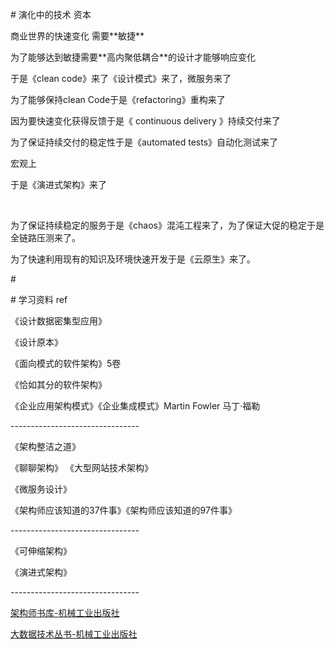 \# 演化中的技术
资本

商业世界的快速变化 需要\*\*敏捷\*\*

为了能够达到敏捷需要\*\*高内聚低耦合\*\*的设计才能够响应变化

于是《clean code》来了《设计模式》来了，微服务来了

为了能够保持clean Code于是《refactoring》重构来了

因为要快速变化获得反馈于是《 continuous delivery 》持续交付来了

为了保证持续交付的稳定性于是《automated tests》自动化测试来了

宏观上

于是《演进式架构》来了

​

为了保证持续稳定的服务于是《chaos》混沌工程来了，为了保证大促的稳定于是全链路压测来了。

为了快速利用现有的知识及环境快速开发于是《云原生》来了。

\#

\# 学习资料 ref

《设计数据密集型应用》

《设计原本》

《面向模式的软件架构》5卷

《恰如其分的软件架构》

《企业应用架构模式》《企业集成模式》Martin Fowler 马丁·福勒

\-\-\------------------------------

《架构整洁之道》

《聊聊架构》 《大型网站技术架构》

《微服务设计》

《架构师应该知道的37件事》《架构师应该知道的97件事》

\-\-\------------------------------

《可伸缩架构》

《演进式架构》

\-\-\------------------------------

[架构师书库-机械工业出版社](https://book.douban.com/series/38832)

[大数据技术丛书-机械工业出版社](https://book.douban.com/series/19432)
